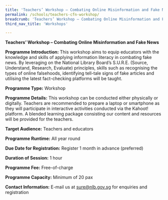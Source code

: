 ```yaml
---
title: 'Teachers’ Workshop – Combating Online Misinformation and Fake News'
permalink: /schools/teachers-cfn-workshop/
breadcrumb: 'Teachers’ Workshop – Combating Online Misinformation and Fake News'
third_nav_title: 'Workshops'

---
```


**Teachers’ Workshop – Combating Online Misinformation and Fake News**

**Programme Introduction:** This workshop aims to equip educators with the knowledge and skills of applying information literacy in combating fake news. By leveraging on the National Library Board’s S.U.R.E. (Source, Understand, Research, Evaluate) principles, skills such as recognising the types of online falsehoods, identifying tell-tale signs of fake articles and utilising the latest fact-checking platforms will be taught.

**Programme Type:** Workshop

**Programme Details:** This workshop can be conducted either physically or digitally. Teachers are recommended to prepare a laptop or smartphone as they will participate in interactive activities conducted via the Kahoot! platform. A blended learning package consisting our content and resources will be provided for the teachers. 
 
 **Target Audience:** Teachers and educators

**Programme Runtime:** All year round

**Due Date for Registration:** Register 1 month in advance (preferred)

**Duration of Session:** 1 hour

**Programme Fee:** Free-of-charge

**Programme Capacity:** Minimum of 20 pax

**Contact Information:** E-mail us at [sure@nlb.gov.sg](mailto:sure@nlb.gov.sg) for enquiries and registration